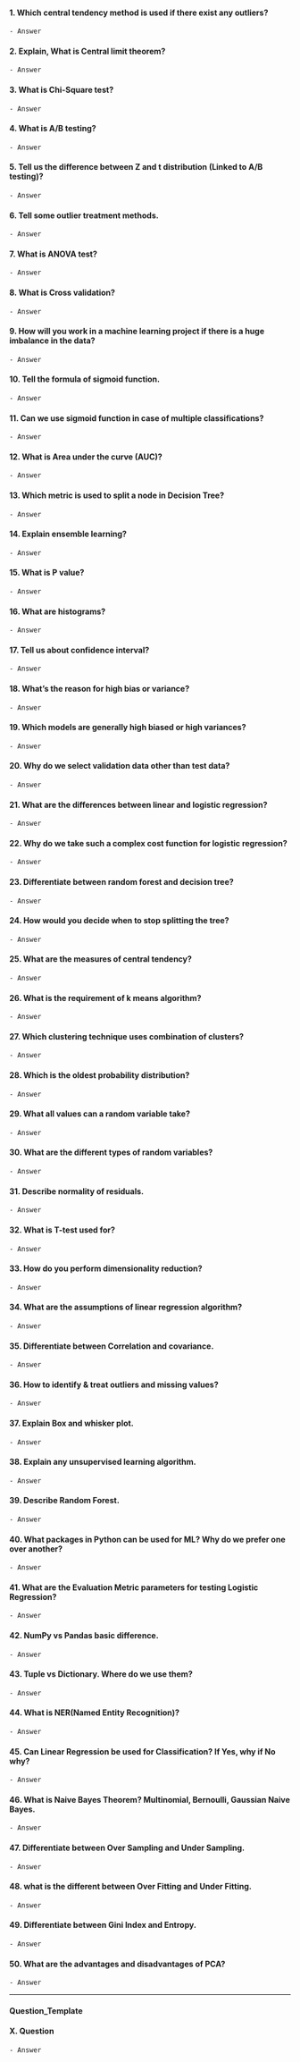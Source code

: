 #### 1. Which central tendency method is used if there exist any outliers?
    - Answer
    
#### 2. Explain, What is Central limit theorem?
    - Answer
    
#### 3. What is Chi-Square test?
    - Answer
    
#### 4. What is A/B testing?
    - Answer
    
#### 5. Tell us the difference between Z and t distribution (Linked to A/B testing)?
    - Answer
    
#### 6. Tell some outlier treatment methods.
    - Answer
    
#### 7. What is ANOVA test?
    - Answer
    
#### 8. What is Cross validation?
    - Answer
    
#### 9. How will you work in a machine learning project if there is a huge imbalance in the data?
    - Answer
    
#### 10. Tell the formula of sigmoid function.
    - Answer
    
#### 11. Can we use sigmoid function in case of multiple classifications?
    - Answer
    
#### 12. What is Area under the curve (AUC)?
    - Answer
    
#### 13. Which metric is used to split a node in Decision Tree?
    - Answer
    
#### 14. Explain ensemble learning?
    - Answer
    
#### 15. What is P value?
    - Answer
    
#### 16. What are histograms?
    - Answer
    
#### 17. Tell us about confidence interval?
    - Answer
    
#### 18. What’s the reason for high bias or variance?
    - Answer
    
#### 19. Which models are generally high biased or high variances?
    - Answer
    
#### 20. Why do we select validation data other than test data?
    - Answer
    
#### 21. What are the differences between linear and logistic regression?
    - Answer
    
#### 22. Why do we take such a complex cost function for logistic regression?
    - Answer
    
#### 23. Differentiate between random forest and decision tree?
    - Answer
    
#### 24. How would you decide when to stop splitting the tree?
    - Answer
    
#### 25. What are the measures of central tendency?
    - Answer
    
#### 26. What is the requirement of k means algorithm?
    - Answer
    
#### 27. Which clustering technique uses combination of clusters?
    - Answer
    
#### 28. Which is the oldest probability distribution?
    - Answer
    
#### 29. What all values can a random variable take?
    - Answer
    
#### 30. What are the different types of random variables?
    - Answer
    
#### 31. Describe normality of residuals.
    - Answer
    
#### 32. What is T-test used for?
    - Answer
    
#### 33. How do you perform dimensionality reduction?
    - Answer
    
#### 34. What are the assumptions of linear regression algorithm?
    - Answer
    
#### 35. Differentiate between Correlation and covariance.
    - Answer
    
#### 36. How to identify & treat outliers and missing values?
    - Answer
    
#### 37. Explain Box and whisker plot.
    - Answer
    
#### 38. Explain any unsupervised learning algorithm.
    - Answer
    
#### 39. Describe Random Forest.
    - Answer
    
#### 40. What packages in Python can be used for ML? Why do we prefer one over another?
    - Answer
    
#### 41. What are the Evaluation Metric parameters for testing Logistic Regression?
    - Answer
    
#### 42. NumPy vs Pandas basic difference.
    - Answer
    
#### 43. Tuple vs Dictionary. Where do we use them?
    - Answer
    
#### 44. What is NER(Named Entity Recognition)?
    - Answer
    
#### 45. Can Linear Regression be used for Classification? If Yes, why if No why?
    - Answer
    
#### 46. What is Naive Bayes Theorem? Multinomial, Bernoulli, Gaussian Naive Bayes.
    - Answer
    
#### 47. Differentiate between Over Sampling and Under Sampling.
    - Answer
    
#### 48. what is the different between Over Fitting and Under Fitting.
    - Answer
    
#### 49. Differentiate between Gini Index and Entropy.
    - Answer
    
#### 50. What are the advantages and disadvantages of PCA?
    - Answer
    
---

#### Question_Template
#### X. Question
    - Answer
